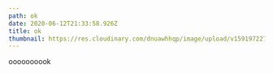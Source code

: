 ```yaml
---
path: ok
date: 2020-06-12T21:33:58.926Z
title: ok
thumbnail: https://res.cloudinary.com/dnuawhhqp/image/upload/v1591972273/sample.jpg
---
```

oooooooook